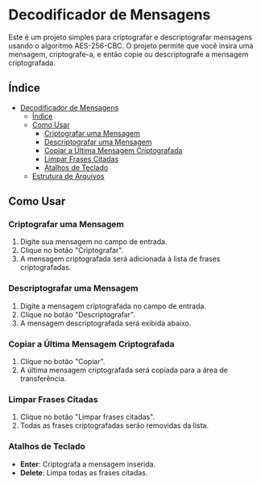 # Decodificador de Mensagens

Este é um projeto simples para criptografar e descriptografar mensagens usando o algoritmo AES-256-CBC. O projeto permite que você insira uma mensagem, criptografe-a, e então copie ou descriptografe a mensagem criptografada.

## Índice

- [Decodificador de Mensagens](#decodificador-de-mensagens)
  - [Índice](#índice)
  - [Como Usar](#como-usar)
    - [Criptografar uma Mensagem](#criptografar-uma-mensagem)
    - [Descriptografar uma Mensagem](#descriptografar-uma-mensagem)
    - [Copiar a Última Mensagem Criptografada](#copiar-a-última-mensagem-criptografada)
    - [Limpar Frases Citadas](#limpar-frases-citadas)
    - [Atalhos de Teclado](#atalhos-de-teclado)
  - [Estrutura de Arquivos](#estrutura-de-arquivos)


## Como Usar

### Criptografar uma Mensagem

1. Digite sua mensagem no campo de entrada.
2. Clique no botão "Criptografar".
3. A mensagem criptografada será adicionada à lista de frases criptografadas.

### Descriptografar uma Mensagem

1. Digite a mensagem criptografada no campo de entrada.
2. Clique no botão "Descriptografar".
3. A mensagem descriptografada será exibida abaixo.

### Copiar a Última Mensagem Criptografada

1. Clique no botão "Copiar".
2. A última mensagem criptografada será copiada para a área de transferência.

### Limpar Frases Citadas

1. Clique no botão "Limpar frases citadas".
2. Todas as frases criptografadas serão removidas da lista.

### Atalhos de Teclado

- **Enter**: Criptografa a mensagem inserida.
- **Delete**: Limpa todas as frases citadas.


